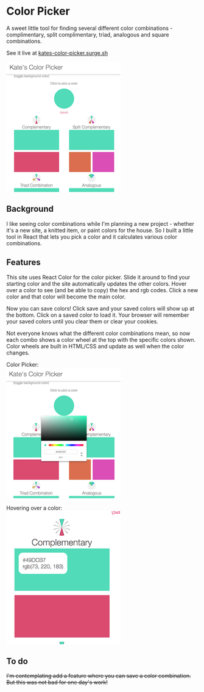 # Color Picker

A sweet little tool for finding several different color combinations - complimentary, split complimentary, triad, analogous and square combinations.

See it live at [kates-color-picker.surge.sh](http://kates-color-picker.surge.sh/)

![](./public/app.jpg)

## Background

I like seeing color combinations while I'm planning a new project - whether it's a new site, a knitted item, or paint colors for the house. So I built a little tool in React that lets you pick a color and it calculates various color combinations.

## Features

This site uses React Color for the color picker. Slide it around to find your starting color and the site automatically updates the other colors. Hover over a color to see (and be able to copy) the hex and rgb codes. Click a new color and that color will become the main color.

Now you can save colors! Click save and your saved colors will show up at the bottom. Click on a saved color to load it. Your browser will remember your saved colors until you clear them or clear your cookies. 

Not everyone knows what the different color combinations mean, so now each combo shows a color wheel at the top with the specific colors shown. Color wheels are built in HTML/CSS and update as well when the color changes.

Color Picker:<br/>
![](./public/colorpicker.jpg)

Hovering over a color: <br/>
![](./public/hover.jpg)

## To do

~~I'm contemplating add a feature where you can save a color combination. But this was not bad for one day's work!~~
